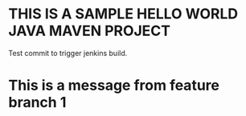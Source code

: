 # THIS IS A SAMPLE HELLO WORLD JAVA MAVEN PROJECT

Test commit to trigger jenkins build.


# This is a message from feature branch 1